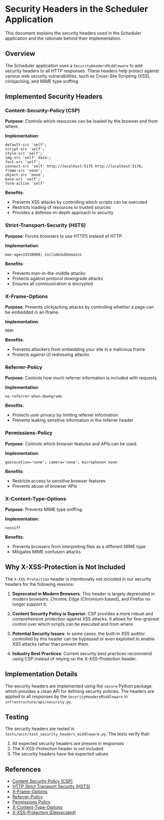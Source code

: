 # Security Headers in the Scheduler Application

This document explains the security headers used in the Scheduler application and the rationale behind their implementation.

## Overview

The Scheduler application uses a `SecurityHeadersMiddleware` to add security headers to all HTTP responses. These headers help protect against various web security vulnerabilities, such as Cross-Site Scripting (XSS), clickjacking, and MIME type sniffing.

## Implemented Security Headers

### Content-Security-Policy (CSP)

**Purpose**: Controls which resources can be loaded by the browser and from where.

**Implementation**:
```
default-src 'self';
script-src 'self';
style-src 'self';
img-src 'self' data:;
font-src 'self';
connect-src 'self' http://localhost:5175 http://localhost:5176;
frame-src 'none';
object-src 'none';
base-uri 'self';
form-action 'self'
```

**Benefits**:
- Prevents XSS attacks by controlling which scripts can be executed
- Restricts loading of resources to trusted sources
- Provides a defense-in-depth approach to security

### Strict-Transport-Security (HSTS)

**Purpose**: Forces browsers to use HTTPS instead of HTTP.

**Implementation**:
```
max-age=31536000; includeSubDomains
```

**Benefits**:
- Prevents man-in-the-middle attacks
- Protects against protocol downgrade attacks
- Ensures all communication is encrypted

### X-Frame-Options

**Purpose**: Prevents clickjacking attacks by controlling whether a page can be embedded in an iframe.

**Implementation**:
```
DENY
```

**Benefits**:
- Prevents attackers from embedding your site in a malicious frame
- Protects against UI redressing attacks

### Referrer-Policy

**Purpose**: Controls how much referrer information is included with requests.

**Implementation**:
```
no-referrer-when-downgrade
```

**Benefits**:
- Protects user privacy by limiting referrer information
- Prevents leaking sensitive information in the referrer header

### Permissions-Policy

**Purpose**: Controls which browser features and APIs can be used.

**Implementation**:
```
geolocation='none'; camera='none'; microphone='none'
```

**Benefits**:
- Restricts access to sensitive browser features
- Prevents abuse of browser APIs

### X-Content-Type-Options

**Purpose**: Prevents MIME type sniffing.

**Implementation**:
```
nosniff
```

**Benefits**:
- Prevents browsers from interpreting files as a different MIME type
- Mitigates MIME confusion attacks

## Why X-XSS-Protection is Not Included

The `X-XSS-Protection` header is intentionally not included in our security headers for the following reasons:

1. **Deprecated in Modern Browsers**: This header is largely deprecated in modern browsers. Chrome, Edge (Chromium-based), and Firefox no longer support it.

2. **Content Security Policy is Superior**: CSP provides a more robust and comprehensive protection against XSS attacks. It allows for fine-grained control over which scripts can be executed and from where.

3. **Potential Security Issues**: In some cases, the built-in XSS auditor controlled by this header can be bypassed or even exploited to enable XSS attacks rather than prevent them.

4. **Industry Best Practices**: Current security best practices recommend using CSP instead of relying on the X-XSS-Protection header.

## Implementation Details

The security headers are implemented using the `secure` Python package, which provides a clean API for defining security policies. The headers are applied to all responses by the `SecurityHeadersMiddleware` in `infrastructure/api/security.py`.

## Testing

The security headers are tested in `tests/unit/test_security_headers_middleware.py`. The tests verify that:

1. All expected security headers are present in responses
2. The X-XSS-Protection header is not included
3. The security headers have the expected values

## References

- [Content Security Policy (CSP)](https://developer.mozilla.org/en-US/docs/Web/HTTP/CSP)
- [HTTP Strict Transport Security (HSTS)](https://developer.mozilla.org/en-US/docs/Web/HTTP/Headers/Strict-Transport-Security)
- [X-Frame-Options](https://developer.mozilla.org/en-US/docs/Web/HTTP/Headers/X-Frame-Options)
- [Referrer-Policy](https://developer.mozilla.org/en-US/docs/Web/HTTP/Headers/Referrer-Policy)
- [Permissions Policy](https://developer.mozilla.org/en-US/docs/Web/HTTP/Headers/Feature-Policy)
- [X-Content-Type-Options](https://developer.mozilla.org/en-US/docs/Web/HTTP/Headers/X-Content-Type-Options)
- [X-XSS-Protection (Deprecated)](https://developer.mozilla.org/en-US/docs/Web/HTTP/Headers/X-XSS-Protection)